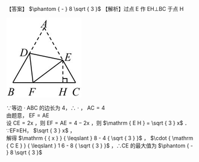 【答案】 $\phantom { - } 8 \sqrt { 3 }$ 【解析】过点 E 作 EH⊥BC 于点 H

![](<../../qs_image_DB/专题2-1__将军饮马等8类常见最值问题（解析版）/760bf96f8460cc170a3b9eacf829499d0b56c2fa20f5153baa2a359c6a84a45e.jpg>)

∵等边 $\cdot$ ABC 的边长为 4，∴ $\cdot$ ， $\mathrm { A C } { = } 4$   
由题意， $\mathrm { E F } { = } \mathrm { A E }$   
设 $\mathrm { C E } = 2 \mathrm { x }$ ，则 $\mathrm { E F } = \mathrm { A E } = 4 - 2 \mathrm { x }$ ，则 $\mathrm { E H } = \sqrt { 3 } x$ ．  
∵EF≥EH， $\sqrt { 3 } x$ ，  
解得 $\mathrm { { x } } { \leqslant } 8 - 4 { \sqrt { 3 } }$ ， $\cdot { \mathrm { C E } } { \leqslant } 1 6 - 8 { \sqrt { 3 } }$ ，∴CE 的最大值为 $\phantom { - } 8 \sqrt { 3 }$
